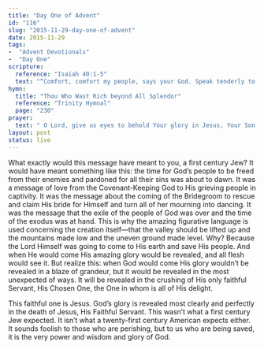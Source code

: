 ```yaml
---
title: "Day One of Advent"
id: "116"
slug: "2015-11-29-day-one-of-advent"
date: 2015-11-29
tags:
-  "Advent Devotionals"
-  "Day One"
scripture:
  reference: "Isaiah 40:1-5"
  text: "“Comfort, comfort my people, says your God. Speak tenderly to Jerusalem, and cry to her that her warfare is ended, that her iniquity is pardoned, that she has received from the Lord’s hand double for all her sins. A voice cries: In the wilderness prepare the way of the Lord; make straight in the desert a highway for our God. Every valley shall be lifted up, and every mountain and hill be made low; the uneven ground shall become level, and the rough places a plain. And the glory of the Lord shall be revealed, and all flesh shall see it together, for the mouth of the Lord has spoken.”"
hymn:
  title: "Thou Who Wast Rich beyond All Splendor"
  reference: "Trinity Hymnal"
  page: "230"
prayer:
  text: " O Lord, give us eyes to behold Your glory in Jesus, Your Son. Amen."
layout: post
status: live
---
```


What exactly would this message have meant to you, a first century Jew? It would have meant something like this: the time for God’s people to be freed from their enemies and pardoned for all their sins was about to dawn. It was a message of love from the Covenant-Keeping God to His grieving people in captivity. It was the message about the coming of the Bridegroom to rescue and claim His bride for Himself and turn all of her mourning into dancing. It was the message that the exile of the people of God was over and the time of the exodus was at hand. This is why the amazing figurative language is used concerning the creation itself—that the valley should be lifted up and the mountains made low and the uneven ground made level. Why? Because the Lord Himself was going to come to His earth and save His people. And when He would come His amazing glory would be revealed, and all flesh would see it. But realize this: when God would come His glory wouldn’t be revealed in a blaze of grandeur, but it would be revealed in the most unexpected of ways. It will be revealed in the crushing of His only faithful Servant, His Chosen One, the One in whom is all of His delight.

This faithful one is Jesus. God’s glory is revealed most clearly and perfectly in the death of Jesus, His Faithful Servant. This wasn’t what a first century Jew expected. It isn’t what a twenty-first century American expects either. It sounds foolish to those who are perishing, but to us who are being saved, it is the very power and wisdom and glory of God.
